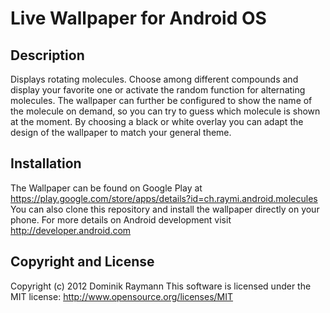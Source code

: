 Live Wallpaper for Android OS
=============================
Description
-----------
Displays rotating molecules. Choose among different compounds and display your favorite one or activate the random function for alternating molecules. The wallpaper can further be configured to show the name of the molecule on demand, so you can try to guess which molecule is shown at the moment. By choosing a black or white overlay you can adapt the design of the wallpaper to match your general theme.

Installation
------------
The Wallpaper can be found on Google Play at https://play.google.com/store/apps/details?id=ch.raymi.android.molecules
You can also clone this repository and install the wallpaper directly on your phone. For more details on Android development visit http://developer.android.com

Copyright and License
---------------------
Copyright (c) 2012 Dominik Raymann
This software is licensed under the MIT license: http://www.opensource.org/licenses/MIT